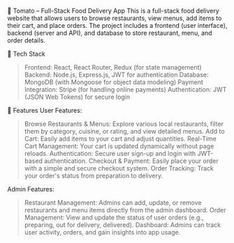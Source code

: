 🍅 Tomato – Full-Stack Food Delivery App
This is a full-stack food delivery website that allows users to browse restaurants, view menus, add items to their cart, and place orders. The project includes a frontend (user interface), backend (server and API), and database to store restaurant, menu, and order details.

🔧 Tech Stack
> Frontend: React, React Router, Redux (for state management)
> Backend: Node.js, Express.js, JWT for authentication
> Database: MongoDB (with Mongoose for object data modeling)
> Payment Integration: Stripe (for handling online payments)
> Authentication: JWT (JSON Web Tokens) for secure login

🚀 Features
User Features:
> Browse Restaurants & Menus: Explore various local restaurants, filter them by category, cuisine, or rating, and view detailed menus.
> Add to Cart: Easily add items to your cart and adjust quantities.
> Real-Time Cart Management: Your cart is updated dynamically without page reloads.
> Authentication: Secure user sign-up and login with JWT-based authentication.
> Checkout & Payment: Easily place your order with a simple and secure checkout system.
> Order Tracking: Track your order's status from preparation to delivery.

Admin Features:
>Restaurant Management: Admins can add, update, or remove restaurants and menu items directly from the admin dashboard.
>Order Management: View and update the status of user orders (e.g., preparing, out for delivery, delivered).
>Dashboard: Admins can track user activity, orders, and gain insights into app usage.
